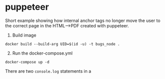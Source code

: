 # puppeteer

Short example showing how internal anchor tags no longer move the user to the correct page in the HTML-->PDF created
with puppeteer.

1. Build image
````shell
docker build --build-arg UID=$(id -u) -t bugs_node .
````
2.  Run the docker-compose.yml
````shell
docker-compose up -d
````

There are two `console.log` statements in a <script> tag in the `html/index.html` file that is loaded. "loading" when 
it enters the script tag, and "loaded" when paged.js is finished rendering the page. "loaded" is never called when 
using docker & puppeteer, but if you load the page in your browser, it works perfectly.

If I comment out the `paged.polyfill.js` script, the `demo.js` builds as expected, producting a `pdf/bugs.pdf` document.